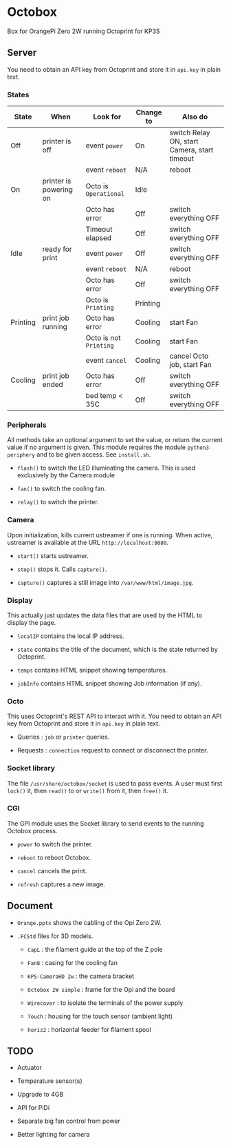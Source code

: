 # Octobox

Box for OrangePi Zero 2W running Octoprint for KP3S

## Server

You need to obtain an API key from Octoprint and store it in `api.key` in plain text.

### States

| State    | When                   | Look for               | Change to | Also do                                      |
|----------|------------------------|------------------------|-----------|----------------------------------------------|
| Off      | printer is off         | event `power`          | On        | switch Relay ON, start Camera, start timeout |
|          |                        | event `reboot`         | N/A       | reboot                                       |
| On       | printer is powering on | Octo is `Operational`  | Idle      |                                              |
|          |                        | Octo has error         | Off       | switch everything OFF                        |
|          |                        | Timeout elapsed        | Off       | switch everything OFF                        |
| Idle     | ready for print        | event `power`          | Off       | switch everything OFF                        |
|          |                        | event `reboot`         | N/A       | reboot                                       |
|          |                        | Octo has error         | Off       | switch everything OFF                        |
|          |                        | Octo is `Printing`     | Printing  |                                              |
| Printing | print job running      | Octo has error         | Cooling   | start Fan                                    |
|          |                        | Octo is not `Printing` | Cooling   | start Fan                                    |
|          |                        | event `cancel`         | Cooling   | cancel Octo job, start Fan                   |
| Cooling  | print job ended        | Octo has error         | Off       | switch everything OFF                        |
|          |                        | bed temp < 35C         | Off       | switch everything OFF                        |

### Peripherals

All methods take an optional argument to set the value,
or return the current value if no argument is given.
This module requires the module `python3-periphery`
and to be given access. See `install.sh`.

- `flash()` to switch the LED illuminating the camera.
This is used exclusively by the Camera module

- `fan()` to switch the cooling fan.

- `relay()` to switch the printer.

### Camera

Upon initialization, kills current ustreamer if one is running.
When active, ustreamer is available at the URL
`http://localhost:8080`.

- `start()` starts ustreamer.

- `stop()` stops it. Calls `capture()`.

- `capture()` captures a still image into `/var/www/html/image.jpg`.

### Display

This actually just updates the data files that are used by the HTML to display the page.

- `localIP` contains the local IP address.

- `state` contains the title of the document, which is the state returned by Octoprint.

- `temps` contains HTML snippet showing temperatures.

- `jobInfo` contains HTML snippet showing Job information (if any).

### Octo

This uses Octoprint's REST API to interact with it.
You need to obtain an API key from Octoprint and store it in `api.key` in plain text.

- Queries : `job` or `printer` queries.

- Requests : `connection` request to connect or disconnect the printer.

### Socket library

The file `/usr/share/octobox/socket` is used to pass events.
A user must first `lock()` it, then `read()` to or `write()` from it, 
then `free()` it.

### CGI

The GPI module uses the Socket library to send events to the running Octobox process.

- `power` to switch the printer.

- `reboot` to reboot Octobox.

- `cancel` cancels the print.

- `refresh` captures a new image.

## Document

- `Orange.pptx` shows the cabling of the Opi Zero 2W.

- `.FCStd` files for 3D models.

    - `CapL` : the filament guide at the top of the Z pole
    
    - `Fan8` : casing for the cooling fan
    
    - `KPS-CameraHD 2w` : the camera bracket
    
    - `Octobox 2W simple` : frame for the Opi and the board
    
    - `Wirecover` : to isolate the terminals of the power supply
    
    - `Touch` : housing for the touch sensor (ambient light)

    - `horiz2` : horizontal feeder for filament spool

## TODO

- Actuator

- Temperature sensor(s)

- Upgrade to 4GB

- API for PiDi

- Separate big fan control from power

- Better lighting for camera
